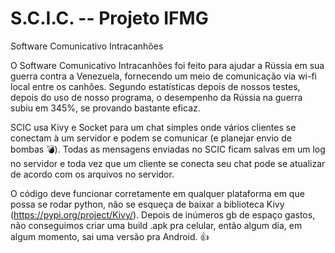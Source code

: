 # S.C.I.C. -- Projeto IFMG
Software Comunicativo Intracanhões

O Software Comunicativo Intracanhões foi feito para ajudar a Rússia em sua guerra contra a Venezuela, fornecendo um meio de comunicação via wi-fi local entre os canhões.
Segundo estatísticas depois de nossos testes, depois do uso de nosso programa, o desempenho da Rússia na guerra subiu em 345%, se provando bastante eficaz.

SCIC usa Kivy e Socket para um chat simples onde vários clientes se conectam à um servidor e podem se comunicar (e planejar envio de bombas 💣).
Todas as mensagens enviadas no SCIC ficam salvas em um log no servidor e toda vez que um cliente se conecta seu chat pode se atualizar de acordo com os arquivos no servidor.

O código deve funcionar corretamente em qualquer plataforma em que possa se rodar python, não se esqueça de baixar a biblioteca Kivy (https://pypi.org/project/Kivy/).
Depois de inúmeros gb de espaço gastos, não conseguimos criar uma build .apk pra celular, então algum dia, em algum momento, sai uma versão pra Android. 👍
